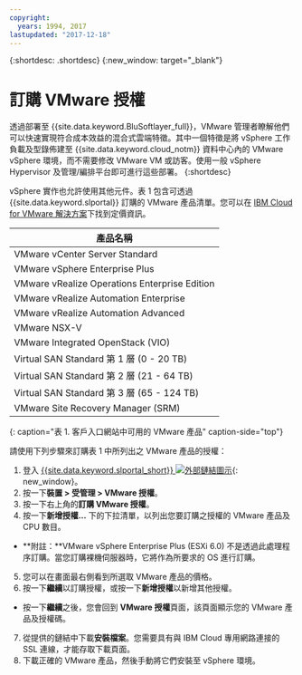 ```yaml
---
copyright:
  years: 1994, 2017
lastupdated: "2017-12-18"
---
```


{:shortdesc: .shortdesc}
{:new_window: target="_blank"}

# 訂購 VMware 授權

透過部署至 {{site.data.keyword.BluSoftlayer_full}}，VMware 管理者瞭解他們可以快速實現符合成本效益的混合式雲端特徵。其中一個特徵是將 vSphere 工作負載及型錄佈建至 {{site.data.keyword.cloud_notm}} 資料中心內的 VMware vSphere 環境，而不需要修改 VMware VM 或訪客。使用一般 vSphere Hypervisor 及管理/編排平台即可進行這些部署。
{:shortdesc}

vSphere 實作也允許使用其他元件。表 1 包含可透過 {{site.data.keyword.slportal}} 訂購的 VMware 產品清單。您可以在 [IBM Cloud for VMware 解決方案](http://www.softlayer.com/vmware-solutions)下找到定價資訊。

|產品名稱|
|---|
|VMware vCenter Server Standard|
|VMware vSphere Enterprise Plus|
|VMware vRealize Operations Enterprise Edition|
|VMware vRealize Automation Enterprise|
|VMware vRealize Automation Advanced|
|VMware NSX-V|
|VMware Integrated OpenStack (VIO)|
|Virtual SAN Standard 第 1 層 (0 - 20 TB)|
|Virtual SAN Standard 第 2 層 (21 - 64 TB)|
|Virtual SAN Standard 第 3 層 (65 - 124 TB)|
|VMware Site Recovery Manager (SRM)|
{: caption="表 1. 客戶入口網站中可用的 VMware 產品" caption-side="top"}

請使用下列步驟來訂購表 1 中所列出之 VMware 產品的授權：
1. 登入 [{{site.data.keyword.slportal_short}} ![外部鏈結圖示](../../icons/launch-glyph.svg "外部鏈結圖示")](https://control.softlayer.com/){: new_window}。
2. 按一下**裝置 > 受管理 > VMware 授權**。
3. 按一下右上角的**訂購 VMware 授權**。
4. 按一下**新增授權...** 下的下拉清單，以列出您要訂購之授權的 VMware 產品及 CPU 數目。
  * **附註：**VMware vSphere Enterprise Plus (ESXi 6.0) 不是透過此處理程序訂購。當您訂購裸機伺服器時，它將作為所要求的 OS 進行訂購。
5. 您可以在畫面最右側看到所選取 VMware 產品的價格。
6. 按一下**繼續**以訂購授權，或按一下**新增授權**以新增其他授權。
  * 按一下**繼續**之後，您會回到 **VMware 授權**頁面，該頁面顯示您的 VMware 產品及授權碼。
7. 從提供的鏈結中下載**安裝檔案**。您需要具有與 IBM Cloud 專用網路連接的 SSL 連線，才能存取下載頁面。
8. 下載正確的 VMware 產品，然後手動將它們安裝至 vSphere 環境。

